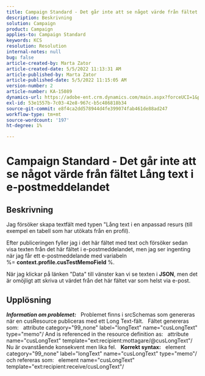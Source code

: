 ```yaml
---
title: Campaign Standard - Det går inte att se något värde från fältet Lång text i e-postmeddelandet
description: Beskrivning
solution: Campaign
product: Campaign
applies-to: Campaign Standard
keywords: KCS
resolution: Resolution
internal-notes: null
bug: false
article-created-by: Marta Zator
article-created-date: 5/5/2022 11:13:31 AM
article-published-by: Marta Zator
article-published-date: 5/5/2022 11:15:05 AM
version-number: 2
article-number: KA-15089
dynamics-url: https://adobe-ent.crm.dynamics.com/main.aspx?forceUCI=1&pagetype=entityrecord&etn=knowledgearticle&id=b6827162-64cc-ec11-a7b5-6045bd00dbbc
exl-id: 53e1557b-7c03-42e8-967c-b5c486818b34
source-git-commit: e8f4ca2dd578944d4fe399074fab461de88ad247
workflow-type: tm+mt
source-wordcount: '197'
ht-degree: 1%

---
```


# Campaign Standard - Det går inte att se något värde från fältet Lång text i e-postmeddelandet

## Beskrivning


Jag försöker skapa textfält med typen &quot;Lång text i en anpassad resurs (till exempel en tabell som har utökats från en profil).

Efter publiceringen fyller jag i det här fältet med text och försöker sedan visa texten från det här fältet i e-postmeddelandet, men jag ser ingenting när jag får ett e-postmeddelande med variabeln %= <b>context.profile.cusTestMemoField</b> %.

När jag klickar på länken &quot;Data&quot; till vänster kan vi se texten i <b>JSON</b>, men det är omöjligt att skriva ut värdet från det här fältet var som helst via e-post.


## Upplösning


<b>*Information om problemet:</b>*
 
Problemet finns i srcSchemas som genereras när en cusResource publiceras med ett Long Text-fält.
 
Fältet genereras som:   attribute category=&quot;99_none&quot; label=&quot;longText&quot; name=&quot;cusLongText&quot; type=&quot;memo&quot;/ And is referenced in the resource definition as:   attribute name=&quot;cusLongText&quot; template=&quot;ext:recipient:mottagare/@cusLongText&quot;/ Nu är ovanstående konsekvent men lika fel.
 
<b>Korrekt syntax:</b>
 
element category=&quot;99_none&quot; label=&quot;longText&quot; name=&quot;cusLongText&quot; type=&quot;memo&quot;/ och refereras som:   element name=&quot;cusLongText&quot; template=&quot;ext:recipient:receive/cusLongText&quot;/
